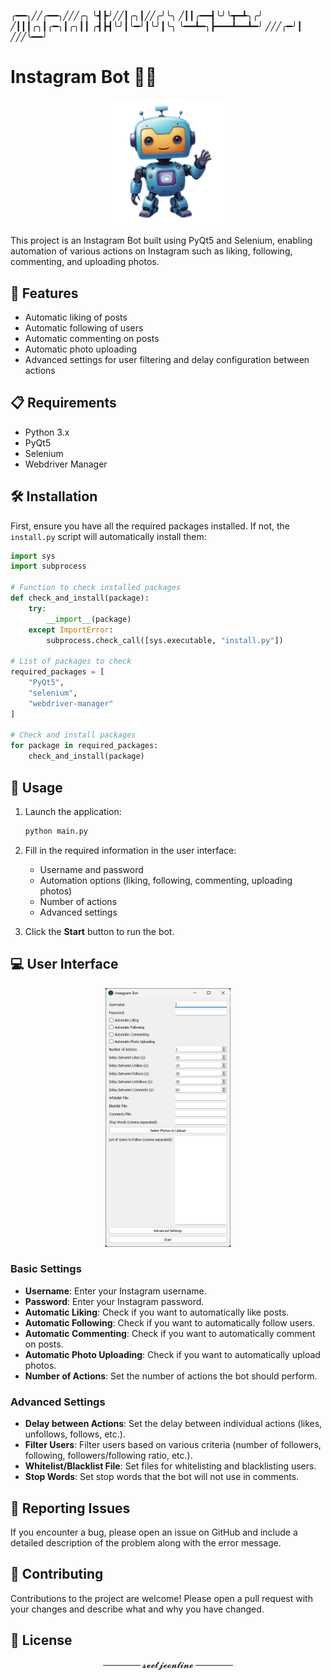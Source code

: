 
╭━━╮╱╱╭━━╮╱╱╱╭╮
╰┫┣╯╱╱┃╭╮┃╱╱╭╯╰╮
╱┃┃╭━━┫╰╯╰┳━┻╮╭╯
╱┃┃┃╭╮┃╭━╮┃╭╮┃┃
╭┫┣┫╰╯┃╰━╯┃╰╯┃╰╮
╰━━┻━╮┣━━━┻━━┻━╯
╱╱╱╭━╯┃
╱╱╱╰━━╯


# Instagram Bot 🤖📸

<p align="center">
  <img src="igbot.png" alt="Instagram Bot" width="200">
</p>

This project is an Instagram Bot built using PyQt5 and Selenium, enabling automation of various actions on Instagram such as liking, following, commenting, and uploading photos.

## 🌟 Features
- Automatic liking of posts
- Automatic following of users
- Automatic commenting on posts
- Automatic photo uploading
- Advanced settings for user filtering and delay configuration between actions

## 📋 Requirements
- Python 3.x
- PyQt5
- Selenium
- Webdriver Manager

## 🛠️ Installation
First, ensure you have all the required packages installed. If not, the `install.py` script will automatically install them:

```python
import sys
import subprocess

# Function to check installed packages
def check_and_install(package):
    try:
        __import__(package)
    except ImportError:
        subprocess.check_call([sys.executable, "install.py"])

# List of packages to check
required_packages = [
    "PyQt5",
    "selenium",
    "webdriver-manager"
]

# Check and install packages
for package in required_packages:
    check_and_install(package)
```

## 🚀 Usage
1. Launch the application:

    ```bash
    python main.py
    ```

2. Fill in the required information in the user interface:
    - Username and password
    - Automation options (liking, following, commenting, uploading photos)
    - Number of actions
    - Advanced settings

3. Click the **Start** button to run the bot.

## 💻 User Interface
<p align="center">
  <img src="igg.png" alt="User Interface" width="200">
</p>

### Basic Settings
- **Username**: Enter your Instagram username.
- **Password**: Enter your Instagram password.
- **Automatic Liking**: Check if you want to automatically like posts.
- **Automatic Following**: Check if you want to automatically follow users.
- **Automatic Commenting**: Check if you want to automatically comment on posts.
- **Automatic Photo Uploading**: Check if you want to automatically upload photos.
- **Number of Actions**: Set the number of actions the bot should perform.

### Advanced Settings
- **Delay between Actions**: Set the delay between individual actions (likes, unfollows, follows, etc.).
- **Filter Users**: Filter users based on various criteria (number of followers, following, followers/following ratio, etc.).
- **Whitelist/Blacklist File**: Set files for whitelisting and blacklisting users.
- **Stop Words**: Set stop words that the bot will not use in comments.

## 🐞 Reporting Issues
If you encounter a bug, please open an issue on GitHub and include a detailed description of the problem along with the error message.

## 🤝 Contributing
Contributions to the project are welcome! Please open a pull request with your changes and describe what and why you have changed.

## 📄 License

<p align="center">────── 𝓼𝓿𝓮𝓽𝓳𝓮𝓸𝓷𝓵𝓲𝓷𝓮 ──────</p>
